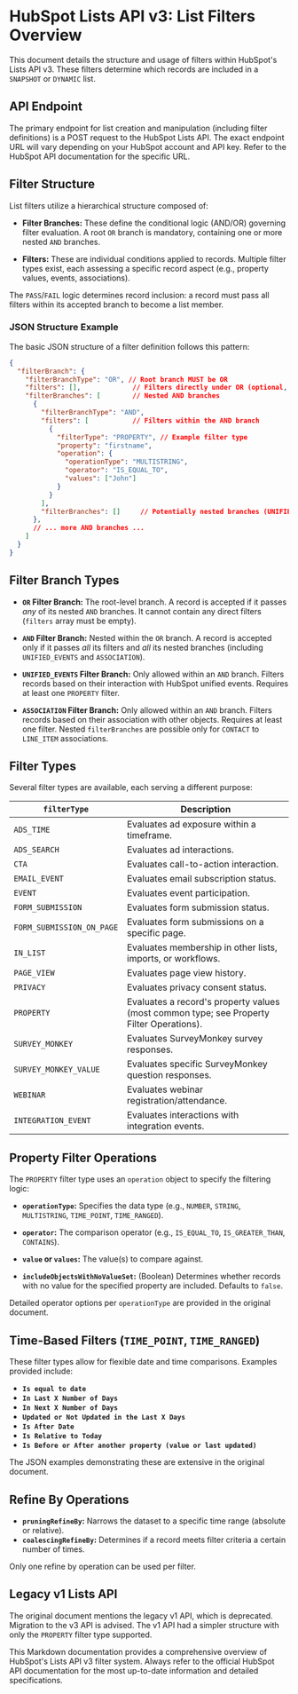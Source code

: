 # HubSpot Lists API v3: List Filters Overview

This document details the structure and usage of filters within HubSpot's Lists API v3.  These filters determine which records are included in a `SNAPSHOT` or `DYNAMIC` list.

## API Endpoint

The primary endpoint for list creation and manipulation (including filter definitions) is a POST request to the HubSpot Lists API. The exact endpoint URL will vary depending on your HubSpot account and API key.  Refer to the HubSpot API documentation for the specific URL.

## Filter Structure

List filters utilize a hierarchical structure composed of:

* **Filter Branches:**  These define the conditional logic (AND/OR) governing filter evaluation.  A root `OR` branch is mandatory, containing one or more nested `AND` branches.

* **Filters:** These are individual conditions applied to records.  Multiple filter types exist, each assessing a specific record aspect (e.g., property values, events, associations).

The `PASS`/`FAIL` logic determines record inclusion: a record must pass all filters within its accepted branch to become a list member.

### JSON Structure Example

The basic JSON structure of a filter definition follows this pattern:

```json
{
  "filterBranch": {
    "filterBranchType": "OR", // Root branch MUST be OR
    "filters": [],             // Filters directly under OR (optional, but usually empty)
    "filterBranches": [        // Nested AND branches
      {
        "filterBranchType": "AND",
        "filters": [           // Filters within the AND branch
          {
            "filterType": "PROPERTY", // Example filter type
            "property": "firstname",
            "operation": {
              "operationType": "MULTISTRING",
              "operator": "IS_EQUAL_TO",
              "values": ["John"]
            }
          }
        ],
        "filterBranches": []     // Potentially nested branches (UNIFIED_EVENTS, ASSOCIATION)
      },
      // ... more AND branches ...
    ]
  }
}
```

## Filter Branch Types

* **`OR` Filter Branch:** The root-level branch.  A record is accepted if it passes *any* of its nested `AND` branches.  It cannot contain any direct filters (`filters` array must be empty).

* **`AND` Filter Branch:** Nested within the `OR` branch.  A record is accepted only if it passes *all* its filters and *all* its nested branches (including `UNIFIED_EVENTS` and `ASSOCIATION`).

* **`UNIFIED_EVENTS` Filter Branch:**  Only allowed within an `AND` branch. Filters records based on their interaction with HubSpot unified events. Requires at least one `PROPERTY` filter.

* **`ASSOCIATION` Filter Branch:** Only allowed within an `AND` branch. Filters records based on their association with other objects. Requires at least one filter.  Nested `filterBranches` are possible only for `CONTACT` to `LINE_ITEM` associations.


## Filter Types

Several filter types are available, each serving a different purpose:

| `filterType`           | Description                                                                        |
|------------------------|------------------------------------------------------------------------------------|
| `ADS_TIME`             | Evaluates ad exposure within a timeframe.                                             |
| `ADS_SEARCH`           | Evaluates ad interactions.                                                            |
| `CTA`                  | Evaluates call-to-action interaction.                                                 |
| `EMAIL_EVENT`          | Evaluates email subscription status.                                                |
| `EVENT`                | Evaluates event participation.                                                      |
| `FORM_SUBMISSION`      | Evaluates form submission status.                                                   |
| `FORM_SUBMISSION_ON_PAGE` | Evaluates form submissions on a specific page.                                       |
| `IN_LIST`              | Evaluates membership in other lists, imports, or workflows.                           |
| `PAGE_VIEW`            | Evaluates page view history.                                                        |
| `PRIVACY`              | Evaluates privacy consent status.                                                   |
| `PROPERTY`             | Evaluates a record's property values (most common type; see Property Filter Operations). |
| `SURVEY_MONKEY`        | Evaluates SurveyMonkey survey responses.                                             |
| `SURVEY_MONKEY_VALUE`  | Evaluates specific SurveyMonkey question responses.                                  |
| `WEBINAR`              | Evaluates webinar registration/attendance.                                           |
| `INTEGRATION_EVENT`    | Evaluates interactions with integration events.                                    |


## Property Filter Operations

The `PROPERTY` filter type uses an `operation` object to specify the filtering logic:

* **`operationType`:** Specifies the data type (e.g., `NUMBER`, `STRING`, `MULTISTRING`, `TIME_POINT`, `TIME_RANGED`).

* **`operator`:**  The comparison operator (e.g., `IS_EQUAL_TO`, `IS_GREATER_THAN`, `CONTAINS`).

* **`value` or `values`:** The value(s) to compare against.

* **`includeObjectsWithNoValueSet`:** (Boolean)  Determines whether records with no value for the specified property are included. Defaults to `false`.


Detailed operator options per `operationType` are provided in the original document.


## Time-Based Filters (`TIME_POINT`, `TIME_RANGED`)

These filter types allow for flexible date and time comparisons. Examples provided include:

* **`Is equal to date`**
* **`In Last X Number of Days`**
* **`In Next X Number of Days`**
* **`Updated or Not Updated in the Last X Days`**
* **`Is After Date`**
* **`Is Relative to Today`**
* **`Is Before or After another property (value or last updated)`**

The JSON examples demonstrating these are extensive in the original document.


## Refine By Operations

* **`pruningRefineBy`:** Narrows the dataset to a specific time range (absolute or relative).
* **`coalescingRefineBy`:**  Determines if a record meets filter criteria a certain number of times.

Only one refine by operation can be used per filter.


## Legacy v1 Lists API

The original document mentions the legacy v1 API, which is deprecated.  Migration to the v3 API is advised.  The v1 API had a simpler structure with only the `PROPERTY` filter type supported.


This Markdown documentation provides a comprehensive overview of HubSpot's Lists API v3 filter system.  Always refer to the official HubSpot API documentation for the most up-to-date information and detailed specifications.
